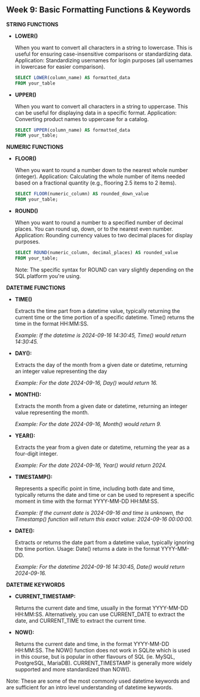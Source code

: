 <h2>Week 9: Basic Formatting Functions & Keywords</h2>

<b> STRING FUNCTIONS </b>
<ul>
<li><b>LOWER()</b>
<p>When you want to convert all characters in a string to lowercase. This is useful for ensuring case-insensitive comparisons or standardizing data.
Application: Standardizing usernames for login purposes (all usernames in lowercase for easier comparison).</p></li>

```sql
SELECT LOWER(column_name) AS formatted_data
FROM your_table
```

<li><b>UPPER()</b>
<p>When you want to convert all characters in a string to uppercase. This can be useful for displaying data in a specific format.
Application: Converting product names to uppercase for a catalog.</p></li>

```sql
SELECT UPPER(column_name) AS formatted_data
FROM your_table;
```
</ul>
<b>NUMERIC FUNCTIONS</b>
<ul>
<li><b>FLOOR()</b>
<p>When you want to round a number down to the nearest whole number (integer).
Application: Calculating the whole number of items needed based on a fractional quantity (e.g., flooring 2.5 items to 2 items).</p></li>

```sql
SELECT FLOOR(numeric_column) AS rounded_down_value
FROM your_table;
```

<li><b>ROUND()</b>
<p>When you want to round a number to a specified number of decimal places. You can round up, down, or to the nearest even number.
Application: Rounding currency values to two decimal places for display purposes.</p></li>

```sql
SELECT ROUND(numeric_column, decimal_places) AS rounded_value
FROM your_table;
```
Note: The specific syntax for ROUND can vary slightly depending on the SQL platform you're using.
</ul>

<b>DATETIME FUNCTIONS</b>
<ul>
<li><b>TIME()</b>
<p>Extracts the time part from a datetime value, typically returning the current time or the time portion of a specific datetime. Time() returns the time in the format HH:MM:SS.</p>
<p><i>Example: If the datetime is 2024-09-16 14:30:45, Time() would return 14:30:45.</i></p></li>

<li><b>DAY():</b>
<p>Extracts the day of the month from a given date or datetime, returning an integer value representing the day</p>
<p><i>Example: For the date 2024-09-16, Day() would return 16.</i></p></li>

<li><b>MONTH():</b>
<p>Extracts the month from a given date or datetime, returning an integer value representing the month.</p>
<p><i>Example: For the date 2024-09-16, Month() would return 9.</i></p></li>

<li><b>YEAR():</b>
<p>Extracts the year from a given date or datetime, returning the year as a four-digit integer.</p>
<p><i>Example: For the date 2024-09-16, Year() would return 2024.</i></p></li>

<li><b>TIMESTAMP():</b> 
<p>Represents a specific point in time, including both date and time, typically returns the date and time or can be used to represent a specific moment in time with the format YYYY-MM-DD HH:MM:SS.</p>
<p><i>Example: If the current date is 2024-09-16 and time is unknown, the Timestamp() function will return this exact value: 2024-09-16 00:00:00.</i></p></li>

<li><b>DATE():</b> 
<p>Extracts or returns the date part from a datetime value, typically ignoring the time portion.
Usage: Date() returns a date in the format YYYY-MM-DD.</p>
<p><i>Example: For the datetime 2024-09-16 14:30:45, Date() would return 2024-09-16.</i></p></li>
</ul>

<b>DATETIME KEYWORDS</b>
<ul>
<li><b> CURRENT_TIMESTAMP:</b>
<p>Returns the current date and time, usually in the format YYYY-MM-DD HH:MM:SS. Alternatively, you can use CURRENT_DATE to extract the date, and CURRENT_TIME to extract the current time.</p>
</li>

<li><b> NOW():</b>
<p>Returns the current date and time, in the format YYYY-MM-DD HH:MM:SS. The NOW() function does not work in SQLite which is used in this course, but is popular in other flavours of SQL (ie. MySQL, PostgreSQL, MariaDB). CURRENT_TIMESTAMP is generally more widely supported and more standardized than NOW().</p>
</li>
</ul>
Note: These are some of the most commonly used datetime keywords and are sufficient for an intro level understanding of datetime keywords.

